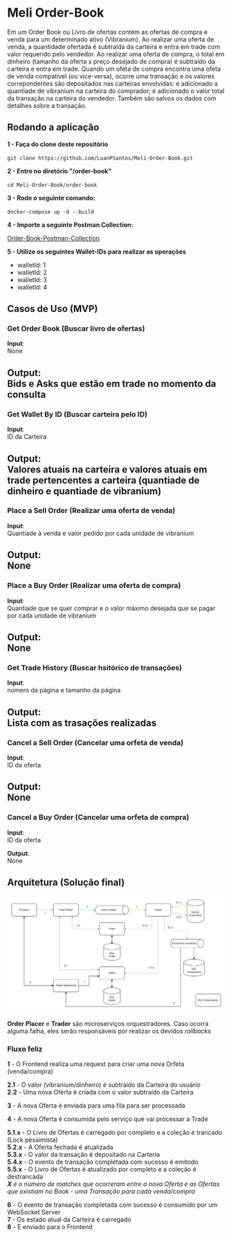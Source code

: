 # Meli Order-Book

Em um Order Book ou Livro de ofertas contém as ofertas de compra e venda para um determinado ativo (Vibranium).
Ao realizar uma oferta de venda, a quantidade ofertada é subtraída da carteira e entra em trade com valor requerido pelo vendedor.
Ao realizar uma oferta de compra, o total em dinheiro (tamanho da oferta x preço desejado de compra) é subtraído da carteira e entra em trade.
Quando um ofeta de compra encontra uma ofeta de venda compatível (ou vice-versa), ocorre uma transação e os valores correpondentes são depositados nas carteiras envolvidas:
é adicionado a quantiade de vibranium na carteira do comprador; é adicionado o valor total da transação na carteira do vendedor. Também são salvos os dados com detalhes sobre a transação.

## Rodando a aplicação

**1 - Faça do clone deste repositório**  

``
git clone https://github.com/LuanPSantos/Meli-Order-Book.git
``

**2 - Entre no diretório "/order-book"** 

``
cd Meli-Order-Book/order-book
``

**3 - Rode o seguinte comando:**  

``
docker-compose up -d --build
``

**4 - Importe a seguinte Postman Collection:**  

[Order-Book-Postman-Collection](https://github.com/LuanPSantos/Meli-Order-Book/blob/main/postman/Order%20Book.postman_collection.json)

**5 - Utilize os seguintes Wallet-IDs para realizar as operações**
- walletId: 1  
- walletId: 2  
- walletId: 3  
- walletId: 4  

## Casos de Uso (MVP)

### Get Order Book (Buscar livro de ofertas)
**Input**:  
None  

**Output**:  
Bids e Asks que estão em trade no momento da consulta
---
### Get Wallet By ID (Buscar carteira pelo ID)
**Input**:  
ID da Carteira

**Output**:  
Valores atuais na carteira e valores atuais em trade pertencentes a carteira (quantiade de dinheiro e quantiade de vibranium)
---
### Place a Sell Order (Realizar uma oferta de venda)
**Input**:  
Quantiade à venda e valor pedido por cada unidade de vibranium

**Output**:  
None
---
### Place a Buy Order (Realizar uma oferta de compra)
**Input**:  
Quantiade que se quer comprar e o valor máximo desejada que se pagar por cada unidade de vibranium

**Output**:  
None
---
### Get Trade History (Buscar hsitórico de transações)
**Input**:  
número da página e tamanho da página

**Output**:  
Lista com as trasações realizadas
---
### Cancel a Sell Order (Cancelar uma orfeta de venda)
**Input**:  
ID da oferta

**Output**:  
None
---
### Cancel a Buy Order (Cancelar uma orfeta de compra)
**Input**:  
ID da oferta

**Output**:  
None

## Arquitetura (Solução final)

![Arquitetura do Order Book](imgs/Aquitetura-Order-Book.png)

**Order Placer** e **Trader** são microserviços orquestradores. Caso ocorra alguma falha, eles serão responsáveis por realizar os devidos _rollbacks_

### Fluxo feliz
**1** - O Frontend realiza uma request para criar uma nova Orfeta (venda/compra)  

**2.1** - O valor (vibranium/dinheiro) é subtraído da Carteira do usuário  
**2.2** - Uma nova Oferta é criada com o valor subtraído da Carteira  

**3** - A nova Oferta é enviada para uma fila para ser processada

**4** - A nova Oferta é consumida pelo serviço que vai processar a Trade

**5.1.x** - O Livro de Ofertas é carregado por completo e a coleção é trancado (Lock pessimista)  
**5.2.x** - A Oferta fechada é atualizada  
**5.3.x** - O valor da transação é depositado na Carteria  
**5.4.x** - O evento de transação completada com sucesso é emitodo  
**5.5.x** - O Livro de Ofertas é atualizado por completo e a coleção é destrancada  
_**X** é o número de _matches_ que ocorreram entre a nova Oferta e as Ofertas que existiam no Book - uma Transação para cada venda/compra_

**6** - O evento de transação completada com sucesso é consumido por um WebSocket Server   
**7** - Os estado atual da Carteira é carregado  
**8** - E enviado para o Frontend  
